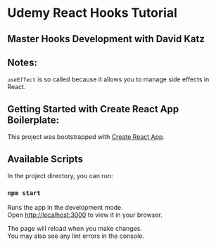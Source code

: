 # Udemy React Hooks Tutorial

## Master Hooks Development with David Katz

## Notes:

`useEffect` is so called because it allows you to manage side effects in React.


## Getting Started with Create React App Boilerplate:

This project was bootstrapped with [Create React App](https://github.com/facebook/create-react-app).

## Available Scripts

In the project directory, you can run:

### `npm start`

Runs the app in the development mode.\
Open [http://localhost:3000](http://localhost:3000) to view it in your browser.

The page will reload when you make changes.\
You may also see any lint errors in the console.


